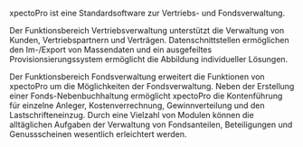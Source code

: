 xpectoPro ist eine Standardsoftware zur Vertriebs- und Fondsverwaltung. 

Der Funktionsbereich Vertriebsverwaltung unterstützt die Verwaltung von Kunden, Vertriebspartnern und Verträgen. Datenschnittstellen ermöglichen den Im-/Export von Massendaten und ein ausgefeiltes Provisionsierungssystem ermöglicht die Abbildung individueller Lösungen.

Der Funktionsbereich Fondsverwaltung erweitert die Funktionen von xpectoPro um die Möglichkeiten der Fondsverwaltung. Neben der Erstellung einer Fonds-Nebenbuchhaltung ermöglicht xpectoPro die Kontenführung für einzelne Anleger, Kostenverrechnung, Gewinnverteilung und den Lastschrifteneinzug. Durch eine Vielzahl von Modulen können die alltäglichen Aufgaben der Verwaltung von Fondsanteilen, Beteiligungen und Genussscheinen wesentlich erleichtert werden.
